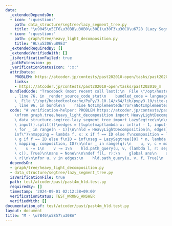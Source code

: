 ```yaml
---
data:
  _extendedDependsOn:
  - icon: ':question:'
    path: data_structure/segtree/lazy_segment_tree.py
    title: "\u9045\u5EF6\u30BB\u30B0\u30E1\u30F3\u30C8\u6728 (Lazy Segment Tree)"
  - icon: ':question:'
    path: graph/tree/heavy_light_decomposition.py
    title: "HL\u5206\u89E3"
  _extendedRequiredBy: []
  _extendedVerifiedWith: []
  _isVerificationFailed: true
  _pathExtension: py
  _verificationStatusIcon: ':x:'
  attributes:
    PROBLEM: https://atcoder.jp/contests/past202010-open/tasks/past202010_m
    links:
    - https://atcoder.jp/contests/past202010-open/tasks/past202010_m
  bundledCode: "Traceback (most recent call last):\n  File \"/opt/hostedtoolcache/PyPy/3.10.14/x64/lib/pypy3.10/site-packages/onlinejudge_verify/documentation/build.py\"\
    , line 76, in _render_source_code_stat\n    bundled_code = language.bundle(\n\
    \  File \"/opt/hostedtoolcache/PyPy/3.10.14/x64/lib/pypy3.10/site-packages/onlinejudge_verify/languages/python.py\"\
    , line 96, in bundle\n    raise NotImplementedError\nNotImplementedError\n"
  code: "# verification-helper: PROBLEM https://atcoder.jp/contests/past202010-open/tasks/past202010_m\n\
    \nfrom graph.tree.heavy_light_decomposition import HeavyLightDecomposition\nfrom\
    \ data_structure.segtree.lazy_segment_tree import LazySegtree\n\n\nn, q = map(int,\
    \ input().split())\nedges = [tuple(map(lambda x: int(x) - 1, input().split()))\
    \ for _ in range(n - 1)]\n\nhld = HeavyLightDecomposition(n, edges)\n\ninf = float(\"\
    inf\")\nmapping = lambda f, x: x if f == ID else f\ncomposition = lambda f, g:\
    \ g if f == ID else f\nID = inf\nseg = LazySegtree([0] * n, lambda x, y: 0, 0,\
    \ mapping, composition, ID)\n\nfor _ in range(q):\n    u, v, c = map(int, input().split())\n\
    \    u -= 1\n    v -= 1\n    hld.path_query(u, v, (lambda l, r: seg.apply(l, r,\
    \ c)), True)\n\nans = None\n\n\ndef f(l, r):\n    global ans\n    ans = seg.prod(l,\
    \ r)\n\n\nfor u, v in edges:\n    hld.path_query(u, v, f, True)\n    print(ans)\n"
  dependsOn:
  - graph/tree/heavy_light_decomposition.py
  - data_structure/segtree/lazy_segment_tree.py
  isVerificationFile: true
  path: test/atcoder/past/past4m_hld.test.py
  requiredBy: []
  timestamp: '2024-09-01 02:12:38+09:00'
  verificationStatus: TEST_WRONG_ANSWER
  verifiedWith: []
documentation_of: test/atcoder/past/past4m_hld.test.py
layout: document
title: "M - \u7B46\u5857\u308A"
---
```


